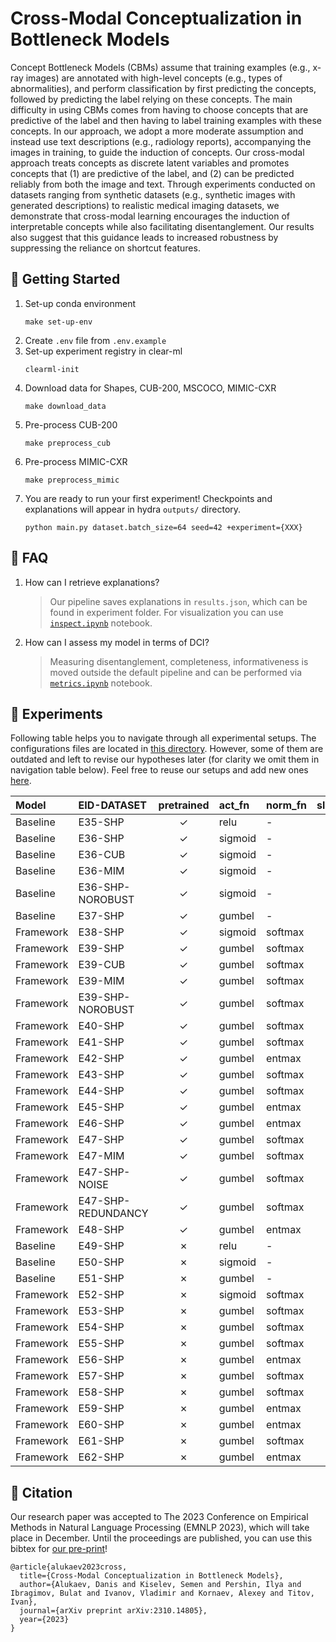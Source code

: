 # Cross-Modal Conceptualization in Bottleneck Models

Concept Bottleneck Models (CBMs) assume that training examples (e.g., x-ray images) are annotated with high-level concepts (e.g., types of abnormalities), and perform classification by first predicting the concepts, followed by predicting the label relying on these concepts. The main difficulty in using CBMs comes from having to choose concepts that are predictive of the label and then having to label training examples with these concepts. In our approach, we adopt a more moderate assumption and instead use text descriptions (e.g., radiology reports), accompanying the images in training, to guide the induction of concepts. Our cross-modal approach treats concepts as discrete latent variables and promotes concepts that (1) are predictive of the label, and (2) can be predicted reliably from both the image and text. Through experiments conducted on datasets ranging from synthetic datasets (e.g., synthetic images with generated descriptions) to realistic medical imaging datasets, we demonstrate that cross-modal learning encourages the induction of interpretable concepts while also facilitating disentanglement. Our results also suggest that this guidance leads to increased robustness by suppressing the reliance on shortcut features.


## 🚀 Getting Started
1. Set-up conda environment
    ```
    make set-up-env
    ```
2. Create `.env` file from `.env.example`
3. Set-up experiment registry in clear-ml
    ```
    clearml-init
    ```
4. Download data for Shapes, CUB-200, MSCOCO, MIMIC-CXR
    ```
    make download_data
    ```
5. Pre-process CUB-200
    ```
    make preprocess_cub
    ```
6. Pre-process MIMIC-CXR
    ```
    make preprocess_mimic
    ```
7. You are ready to run your first experiment! Checkpoints and explanations will appear in hydra `outputs/` directory.
    ```
    python main.py dataset.batch_size=64 seed=42 +experiment={XXX}
    ```


## 🤔 FAQ

1. How can I retrieve explanations?
    > Our pipeline saves explanations in `results.json`, which can be found in experiment folder. For visualization you can use [`inspect.ipynb`](./autoconcept/inspect.ipynb) notebook.

2. How can I assess my model in terms of DCI?
    > Measuring disentanglement, completeness, informativeness is moved outside the default pipeline and can be performed via [`metrics.ipynb`](./autoconcept/metrics.ipynb) notebook.


## 🧬 Experiments

Following table helps you to navigate through all experimental setups. The configurations files are located in [this directory](autoconcept/config/conf/). However, some of them are outdated and left to revise our hypotheses later (for clarity we omit them in navigation table below). Feel free to reuse our setups and add new ones [here](autoconcept/config/conf/experiment).

| Model     | EID-DATASET  | pretrained | act_fn  | norm_fn  | slot_norm | dummy_concept | dummy_tokens | reg_dist | tie_loss   |
|:------------|:-----------|:-----------:|:----------|:----------|:----------:|:-------------:|:---------------:|:---------------:|:---------------|
| Baseline | E35-SHP | ✓ | relu | - | - | -| - | - | - |
| Baseline | E36-SHP | ✓ | sigmoid  | - | - | - | - | - | - |
| Baseline | E36-CUB | ✓ | sigmoid  | - | - | - | - | - | - |
| Baseline | E36-MIM | ✓ | sigmoid  | - | - | - | - | - | - |
| Baseline | E36-SHP-NOROBUST | ✓ | sigmoid  | - | - | - | - | - | - |
| Baseline | E37-SHP | ✓ | gumbel  | - | - | - | - | - | - |
| Framework | E38-SHP | ✓ | sigmoid | softmax | ✗ | - | - | ✗ | JS |
| Framework | E39-SHP | ✓ | gumbel | softmax | ✗ | - | - | ✗ | JS |
| Framework | E39-CUB | ✓ | gumbel | softmax | ✗ | - | - | ✗ | JS |
| Framework | E39-MIM | ✓ | gumbel | softmax | ✗ | - | - | ✗ | JS |
| Framework | E39-SHP-NOROBUST | ✓ | gumbel | softmax | ✗ | - | - | ✗ | JS |
| Framework | E40-SHP | ✓| gumbel  | softmax | ✗ | - | -  | ✗ | KL($f$, $c$) |
| Framework | E41-SHP | ✓ | gumbel | softmax | ✗ | - | - | ✗ | KL($c$, $f$) |
| Framework | E42-SHP | ✓ | gumbel | entmax | ✗ | - | - | ✗ | JS |
| Framework | E43-SHP | ✓ | gumbel | softmax | ✓ | ✓ | ✗ | ✗ | JS |
| Framework | E44-SHP | ✓ | gumbel | softmax | ✓ | ✓ | ✓ | ✗ | JS |
| Framework | E45-SHP | ✓ | gumbel | entmax | ✓ | ✓ | ✗ | ✗ | JS |
| Framework | E46-SHP | ✓ | gumbel | entmax | ✓ | ✓ | ✓ | ✗ | JS |
| Framework | E47-SHP | ✓ | gumbel  | softmax | ✗ | - | - | ✓ | JS |
| Framework | E47-MIM | ✓ | gumbel  | softmax | ✗ | - | - | ✓ | JS |
| Framework | E47-SHP-NOISE | ✓ | gumbel  | softmax | ✗ | - | - | ✓ | JS |
| Framework | E47-SHP-REDUNDANCY | ✓ | gumbel  | softmax | ✗ | - | - | ✓ | JS |
| Framework | E48-SHP | ✓ | gumbel  | entmax | ✗ | - | - | ✓ | JS |
| Baseline | E49-SHP | ✗ | relu |  - | - | -| - | - | - |
| Baseline | E50-SHP | ✗ | sigmoid | - | - | - | - | - | - |
| Baseline | E51-SHP | ✗ | gumbel | - | - | - | - | - | - |
| Framework | E52-SHP | ✗ | sigmoid | softmax | ✗ | - | - | ✗ | JS |
| Framework | E53-SHP | ✗ |  gumbel | softmax | ✗ | - | - | ✗ | JS |
| Framework | E54-SHP | ✗ | gumbel | softmax | ✗ | - | -  | ✗ | KL($f$, $c$) |
| Framework | E55-SHP | ✗ |  gumbel  | softmax | ✗ | - | - | ✗ | KL($c$, $f$) |
| Framework | E56-SHP | ✗ |  gumbel  | entmax | ✗ | - | - | ✗ | JS |
| Framework | E57-SHP | ✗ | gumbel | softmax | ✓ | ✓ | ✗ | ✗ | JS |
| Framework | E58-SHP | ✗ |  gumbel  | softmax | ✓ | ✓ | ✓ | ✗ | JS |
| Framework | E59-SHP | ✗ | gumbel | entmax | ✓ | ✓ | ✗ | ✗ | JS |
| Framework | E60-SHP | ✗ |  gumbel | entmax | ✓ | ✓ | ✓ | ✗ | JS |
| Framework | E61-SHP | ✗ |  gumbel | softmax | ✗ | - | - | ✓ | JS |
| Framework | E62-SHP | ✗ | gumbel | entmax | ✗ | - | - | ✓ | JS |

## 📖 Citation

Our research paper was accepted to The 2023 Conference on Empirical Methods in Natural Language Processing (EMNLP 2023), which will take place in December. Until the proceedings are published, you can use this bibtex for [our pre-print](https://arxiv.org/abs/2310.14805)!
```
@article{alukaev2023cross,
  title={Cross-Modal Conceptualization in Bottleneck Models},
  author={Alukaev, Danis and Kiselev, Semen and Pershin, Ilya and Ibragimov, Bulat and Ivanov, Vladimir and Kornaev, Alexey and Titov, Ivan},
  journal={arXiv preprint arXiv:2310.14805},
  year={2023}
}
```
